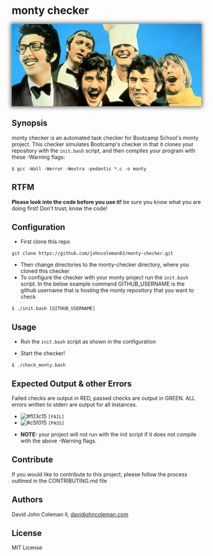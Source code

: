# monty checker

<img src="https://github.com/johncoleman83/monty-checker/blob/master/Python1.jpg" alt="monty python" style="box-shadow: 0 0 10px 3px #707070;">


## Synopsis

monty checker is an automated task checker for Bootcamp School's monty project.
This checker simulates Bootcamp's checker in that it clones your repository
with the `init.bash` script, and then compiles your program with these -Warning
flags:

```
$ gcc -Wall -Werror -Wextra -pedantic *.c -o monty
```

## RTFM

**Please look into the code before you use it!**  be sure
you know what you are doing first! Don't trust; know the code!

## Configuration

* First clone this repo
```
git clone https://github.com/johncoleman83/monty-checker.git
```
* Then change directories to the monty-checker directory, where you cloned this checker
* To configure the checker with your monty project run the `init.bash` script.
  In the below example command GITHUB_USERNAME is the github username that is
  hosting the monty repository that you want to check

```
$ ./init.bash [GITHUB_USERNAME]
```

## Usage

* Run the `init.bash` script as shown in the configuration

* Start the checker!

```
$ ./check_monty.bash
```

## Expected Output & other Errors

Failed checks are output in RED, passed checks are output in GREEN.  ALL errors
written to stderr are output for all instances.

  - ![#f03c15](https://placehold.it/15/f03c15/000000?text=+) `[FAIL]`
  - ![#c5f015](https://placehold.it/15/c5f015/000000?text=+) `[PASS]`

* **NOTE:** your project will not run with the init script if it does not
  compile with the above -Warning flags.

## Contribute

If you would like to contribute to this project, please follow the process
outlined in the CONTRIBUTING.md file

## Authors

David John Coleman II, [davidjohncoleman.com](http://www.davidjohncoleman.com)

## License

MIT License